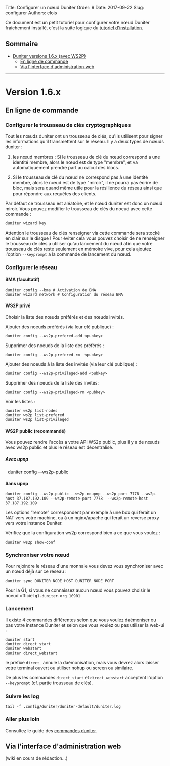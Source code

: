 Title: Configurer un nœud Duniter
Order: 9
Date: 2017-09-22
Slug: configurer
Authors: elois

Ce document est un petit tutoriel pour configurer votre nœud Duniter fraichement installé,  c'est la suite logique du [tutoriel d'installation](https://duniter.org/fr/wiki/duniter/installer).

## Sommaire

* [Duniter versions 1.6.x (avec WS2P)](#version-16x)
    * [En ligne de commande](#en-ligne-de-commande)
    * [Via l'interface d'administration web](#via-linterface-dadministration-web)

----

# Version 1.6.x

## En ligne de commande

### Configurer le trousseau de clés cryptographiques

Tout les nœuds duniter ont un trousseau de clés, qu'ils utilisent pour signer les informations qu'il transmettent sur le réseau. Il y a deux types de nœuds duniter :

1. les nœud membres : Si le trousseau de clé du nœud correspond a une identité membre, alors le nœud est de type "membre", et 
va automatiquement prendre part au calcul des blocs.

2. Si le trousseau de clé du nœud ne correspond pas à une identité membre, alors le nœud est de type "miroir", il ne pourra pas écrire de bloc, mais sera quand même utile pour la résilience du réseau ainsi que pour répondre aux requêtes des clients.

Par défaut ce trousseau est aléatoire, et le nœud duniter est donc un nœud miroir. Vous pouvez modifier le trousseau de clés du noeud avec cette commande :

    duniter wizard key

Attention le trousseau de clés renseigner via cette commande sera stocké en clair sur le disque !
Pour éviter cela vous pouvez choisir de ne renseigner le trousseau de clés a utiliser qu'au lancement du nœud afin que votre trousseau de clés reste seulement en mémoire vive, pour cela ajoutez l'option `--keyprompt` a la commande de lancement du nœud.
    
### Configurer le réseau

#### BMA (facultatif)

    duniter config --bma # Activation de BMA
    duniter wizard network # Configuration du réseau BMA

#### WS2P privé
    
Choisir la liste des nœuds préférés et des nœuds invités.
    
Ajouter des noeuds préférés (via leur clé publique) :
    
    duniter config --ws2p-prefered-add <pubkey> 
    
Supprimer des noeuds de la liste des préférés : 
    
    duniter config --ws2p-prefered-rm  <pubkey>
    
Ajouter des noeuds à la liste des invités (via leur clé publique) :
    
    duniter config --ws2p-privileged-add <pubkey> 
    
Supprimer des noeuds de la liste des invités: 
    
    duniter config --ws2p-privileged-rm <pubkey>
    
Voir les listes : 

    duniter ws2p list-nodes
    duniter ws2p list-prefered
    duniter ws2p list-privileged
    
#### WS2P public (recommandé)
    
Vous pouvez rendre l'accès a votre API WS2p public, plus il y a de nœuds avec ws2p public et plus le réseau est décentralisé.

##### Avec upnp

    duniter config --ws2p-public

#### Sans upnp
    
    duniter config --ws2p-public --ws2p-noupnp --ws2p-port 7778 --ws2p-host 37.187.192.109 --ws2p-remote-port 7778  --ws2p-remote-host 37.187.192.109

Les options “remote” correspondent par exemple à une box qui ferait un NAT vers votre machine, ou à un nginx/apache qui ferait un reverse proxy vers votre instance Duniter.

Vérifiez que la configuration ws2p correspond bien a ce que vous voulez :

    duniter ws2p show-conf

### Synchroniser votre nœud

Pour rejoindre le réseau d'une monnaie vous devez vous synchroniser avec un nœud déjà sur ce réseau :

    duniter sync DUNITER_NODE_HOST DUNITER_NODE_PORT

Pour la Ğ1, si vous ne connaissez aucun nœud vous pouvez choisir le noeud officiel `g1.duniter.org 10901`

### Lancement

Il existe 4 commandes différentes selon que vous voulez daémoniser ou pas votre instance Duniter et selon que vous voulez ou pas utiliser la web-ui : 

    duniter start
    duniter direct_start
    duniter webstart
    duniter direct_webstart

le préfixe `direct_` annule la daémonisation, mais vous devrez alors laisser votre terminal ouvert ou utiliser nohup ou screen ou similaire.

De plus les commandes `direct_start` et `direct_webstart` acceptent l'option `--keyprompt` (cf. partie trousseau de clés).

### Suivre les log

    tail -f .config/duniter/duniter-default/duniter.log

### Aller plus loin

Consultez le guide des [commandes duniter](https://duniter.org/fr/wiki/duniter/commandes).

## Via l'interface d'administration web

(wiki en cours de rédaction...)
